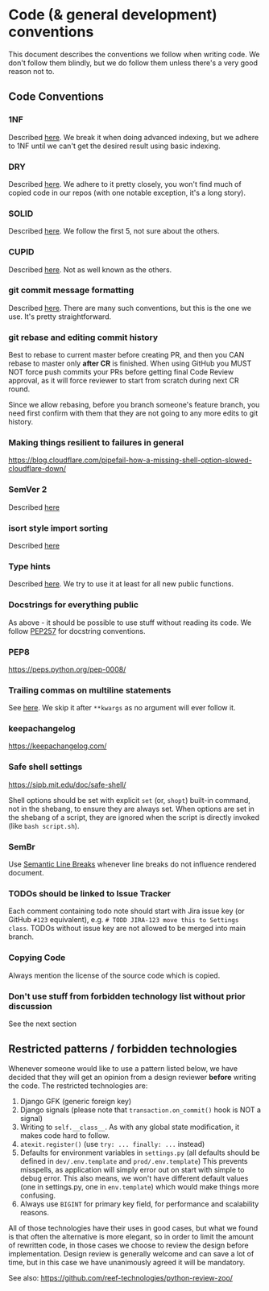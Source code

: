 # Code (& general development) conventions

This document describes the conventions we follow when writing code.
We don't follow them blindly, but we do follow them unless there's a very good reason not to.

## Code Conventions

### 1NF

Described [here](https://en.wikipedia.org/wiki/First_normal_form).
We break it when doing advanced indexing, but we adhere to 1NF until we can't get the desired result using basic indexing.

### DRY

Described [here](https://en.wikipedia.org/wiki/Don%27t_repeat_yourself).
We adhere to it pretty closely, you won't find much of copied code in our repos (with one notable exception, it's a long story).

### SOLID

Described [here](https://en.wikipedia.org/wiki/SOLID).
We follow the first 5, not sure about the others.

### CUPID

Described [here](https://dannorth.net/2022/02/10/cupid-for-joyful-coding/).
Not as well known as the others.

### git commit message formatting

Described [here](https://chris.beams.io/posts/git-commit/).
There are many such conventions, but this is the one we use.
It's pretty straightforward.

### git rebase and editing commit history

Best to rebase to current master before creating PR, and then you CAN rebase to master only **after CR** is finished.
When using GitHub you MUST NOT force push commits your PRs before getting final Code Review approval, as it will force reviewer to start from scratch during next CR round.

Since we allow rebasing, before you branch someone's feature branch, you need first confirm with them that they are not going to any more edits to git history.

### Making things resilient to failures in general

<https://blog.cloudflare.com/pipefail-how-a-missing-shell-option-slowed-cloudflare-down/>

### SemVer 2

Described [here](https://semver.org/spec/v2.0.0.html)

### isort style import sorting

Described [here](https://pycqa.github.io/isort/docs/configuration/custom_sections_and_ordering.html)

### Type hints

Described [here](https://docs.python.org/3/library/typing.html).
We try to use it at least for all new public functions.

### Docstrings for everything public

As above - it should be possible to use stuff without reading its code.
We follow [PEP257](https://peps.python.org/pep-0257/) for docstring conventions.

### PEP8

<https://peps.python.org/pep-0008/>

### Trailing commas on multiline statements

See [here](https://stackoverflow.com/a/17492103/1935381).
We skip it after `**kwargs` as no argument will ever follow it.

### keepachangelog

<https://keepachangelog.com/>

### Safe shell settings

<https://sipb.mit.edu/doc/safe-shell/>

Shell options should be set with explicit `set` (or, `shopt`) built-in command, not in the shebang, to ensure they are always set.
When options are set in the shebang of a script, they are ignored when the script is directly invoked (like `bash script.sh`).

### SemBr

Use [Semantic Line Breaks](https://sembr.org/) whenever line breaks do not influence rendered document.

### TODOs should be linked to Issue Tracker

Each comment containing todo note should start with Jira issue key (or GitHub `#123` equivalent), e.g. `# TODD JIRA-123 move this to Settings class`.
TODOs without issue key are not allowed to be merged into main branch.

### Copying Code

Always mention the license of the source code which is copied.

### Don't use stuff from forbidden technology list without prior discussion

See the next section

## Restricted patterns / forbidden technologies

Whenever someone would like to use a pattern listed below, we have decided that they will get an opinion from a design reviewer **before** writing the code.
The restricted technologies are:

1. Django GFK (generic foreign key)
2. Django signals (please note that `transaction.on_commit()` hook is NOT a signal)
3. Writing to `self.__class__`.
   As with any global state modification, it makes code hard to follow.
4. `atexit.register()` (use `try: ... finally: ...` instead)
5. Defaults for environment variables in `settings.py` (all defaults should be defined in `dev/.env.template` and `prod/.env.template`)
   This prevents misspells, as application will simply error out on start with simple to debug error.
   This also means, we won't have different default values (one in settings.py, one in `env.template`) which would make things more confusing.
6. Always use `BIGINT` for primary key field, for performance and scalability reasons.

All of those technologies have their uses in good cases, but what we found is that often the alternative is more elegant, so in order to limit the amount of rewritten code, in those cases we choose to review the design before implementation.
Design review is generally welcome and can save a lot of time, but in this case we have unanimously agreed it will be mandatory.

See also:
<https://github.com/reef-technologies/python-review-zoo/>
